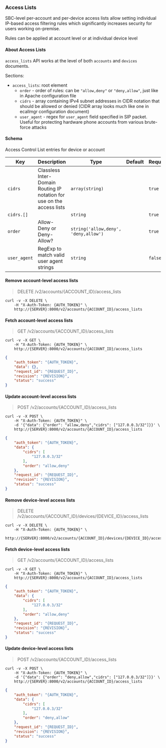 ### Access Lists

SBC-level per-account and per-device access lists allow setting individual IP-based access filtering rules which
significantly increases security for users working on-premise.

Rules can be applied at account level or at individual device level

#### About Access Lists

`access_lists` API works at the level of both `accounts` and `devices` documents.

Sections:

* `access_lists`: root element
    * `order` - order of rules: can be `"allow,deny"` or `"deny,allow"`, just like in Apache configuration file
    * `cidrs` - array containing IPv4 subnet addresses in CIDR notation that should be allowed or denied (CIDR array looks much like one in ecallmgr configuration document)
    * `user_agent` - regex for `user_agent` field specified in SIP packet. Useful for protecting hardware phone accounts from various brute-force attacks

#### Schema

Access Control List entries for device or account

Key | Description | Type | Default | Required
--- | ----------- | ---- | ------- | --------
`cidrs` | Classless Inter-Domain Routing IP notation for use on the access lists | `array(string)` |   | `true`
`cidrs.[]` |   | `string` |   | `true`
`order` | Allow-Deny or Deny-Allow? | `string('allow,deny', 'deny,allow')` |   | `true`
`user_agent` | RegExp to match valid user agent strings | `string` |   | `false`




#### Remove account-level access lists

> DELETE /v2/accounts/{ACCOUNT_ID}/access_lists

```shell
curl -v -X DELETE \
    -H "X-Auth-Token: {AUTH_TOKEN}" \
    http://{SERVER}:8000/v2/accounts/{ACCOUNT_ID}/access_lists
```


#### Fetch account-level access lists

> GET /v2/accounts/{ACCOUNT_ID}/access_lists

```shell
curl -v -X GET \
    -H "X-Auth-Token: {AUTH_TOKEN}" \
    http://{SERVER}:8000/v2/accounts/{ACCOUNT_ID}/access_lists
```

```json
{
    "auth_token": "{AUTH_TOKEN}",
    "data": {},
    "request_id": "{REQUEST_ID}",
    "revision": "{REVISION}",
    "status": "success"
}
```


#### Update account-level access lists

> POST /v2/accounts/{ACCOUNT_ID}/access_lists

```shell
curl -v -X POST \
    -H "X-Auth-Token: {AUTH_TOKEN}" \
    -d '{"data": {"order": "allow,deny","cidrs": ["127.0.0.3/32"]}}' \
    http://{SERVER}:8000/v2/accounts/{ACCOUNT_ID}/access_lists
```

```json
{
    "auth_token": "{AUTH_TOKEN}",
    "data": {
        "cidrs": [
            "127.0.0.3/32"
        ],
        "order": "allow,deny"
    },
    "request_id": "{REQUEST_ID}",
    "revision": "{REVISION}",
    "status": "success"
}
```


#### Remove device-level access lists

> DELETE /v2/accounts/{ACCOUNT_ID}/devices/{DEVICE_ID}/access_lists

```shell
curl -v -X DELETE \
    -H "X-Auth-Token: {AUTH_TOKEN}" \
    http://{SERVER}:8000/v2/accounts/{ACCOUNT_ID}/devices/{DEVICE_ID}/access_lists
```


#### Fetch device-level access lists

> GET /v2/accounts/{ACCOUNT_ID}/access_lists

```shell
curl -v -X GET \
    -H "X-Auth-Token: {AUTH_TOKEN}" \
    http://{SERVER}:8000/v2/accounts/{ACCOUNT_ID}/access_lists
```

```json
{
    "auth_token": "{AUTH_TOKEN}",
    "data": {
        "cidrs": [
            "127.0.0.3/32"
        ],
        "order": "allow,deny"
    },
    "request_id": "{REQUEST_ID}",
    "revision": "{REVISION}",
    "status": "success"
}
```


#### Update device-level access lists

> POST /v2/accounts/{ACCOUNT_ID}/access_lists

```shell
curl -v -X POST \
    -H "X-Auth-Token: {AUTH_TOKEN}" \
    -d '{"data": {"order": "deny,allow","cidrs": ["127.0.0.3/32"]}}' \
    http://{SERVER}:8000/v2/accounts/{ACCOUNT_ID}/access_lists
```

```json
{
    "auth_token": "{AUTH_TOKEN}",
    "data": {
        "cidrs": [
            "127.0.0.3/32"
        ],
        "order": "deny,allow"
    },
    "request_id": "{REQUEST_ID}",
    "revision": "{REVISION}",
    "status": "success"
}
```
